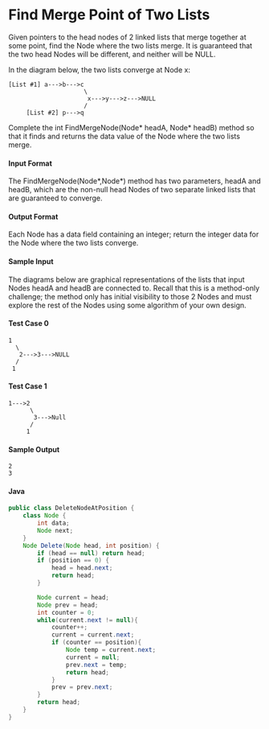 # Find Merge Point of Two Lists
Given pointers to the head nodes of 2 linked lists that merge together at some point, find the Node where the two lists merge. It is guaranteed that the two head Nodes will be different, and neither will be NULL.

In the diagram below, the two lists converge at Node x:
```
[List #1] a--->b--->c
                     \
                      x--->y--->z--->NULL
                     /
     [List #2] p--->q  
```
Complete the int FindMergeNode(Node* headA, Node* headB) method so that it finds and returns the data value of the Node where the two lists merge.

#### Input Format

The FindMergeNode(Node*,Node*) method has two parameters, headA and headB, which are the non-null head Nodes of two separate linked lists that are guaranteed to converge. 

#### Output Format

Each Node has a data field containing an integer; return the integer data for the Node where the two lists converge.

#### Sample Input
     
The diagrams below are graphical representations of the lists that input Nodes headA and headB are connected to. Recall that this is a method-only challenge; the method only has initial visibility to those 2 Nodes and must explore the rest of the Nodes using some algorithm of your own design.
 
#### Test Case 0

```
1
  \
   2--->3--->NULL
  /
 1
```

#### Test Case 1
```
1--->2
      \
       3--->Null
      /
     1
```
#### Sample Output
```
2
3
```
#### Java
```java
public class DeleteNodeAtPosition {
    class Node {
        int data;
        Node next;
    }
    Node Delete(Node head, int position) {
        if (head == null) return head;
        if (position == 0) {
            head = head.next;
            return head;
        }

        Node current = head;
        Node prev = head;
        int counter = 0;
        while(current.next != null){
            counter++;
            current = current.next;
            if (counter == position){
                Node temp = current.next;
                current = null;
                prev.next = temp;
                return head;
            }
            prev = prev.next;
        }
        return head;
    }
}

```